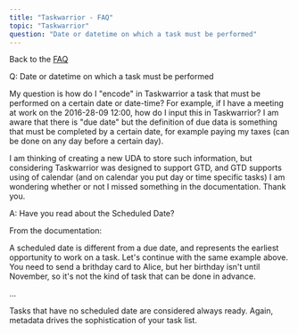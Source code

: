```yaml
---
title: "Taskwarrior - FAQ"
topic: "Taskwarrior"
question: "Date or datetime on which a task must be performed"
---
```


Back to the [FAQ](/support/faq)

Q: Date or datetime on which a task must be performed

My question is how do I "encode" in Taskwarrior a task that must be performed on a certain date or date-time? For example, if I have a meeting at work on the 2016-28-09 12:00, how do I input this in Taskwarrior? I am aware that there is "due date" but the definition of due data is something that must be completed by a certain date, for example paying my taxes (can be done on any day before a certain day).

I am thinking of creating a new UDA to store such information, but considering Taskwarrior was designed to support GTD, and GTD supports using of calendar (and on calendar you put day or time specific tasks) I am wondering whether or not I missed something in the documentation. Thank you.

A: Have you read about the Scheduled Date?

From the documentation:

A scheduled date is different from a due date, and represents the earliest opportunity to work on a task. Let's continue with the same example above. You need to send a brithday card to Alice, but her birthday isn't until November, so it's not the kind of task that can be done in advance.

...

Tasks that have no scheduled date are considered always ready. Again, metadata drives the sophistication of your task list.

